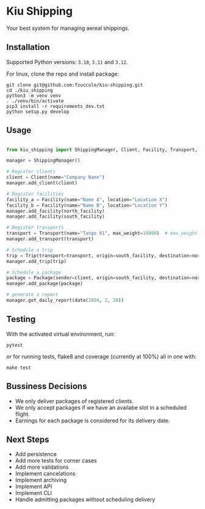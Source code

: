 # Kiu Shipping

Your best system for managing aereal shippings.

## Installation

Supported Python versions: `3.10`, `3.11` and `3.12`.

For linux, clone the repo and install package:

    git clone git@github.com:fzuccolo/kiu-shipping.git
    cd ./kiu_shipping
    python3 -m venv venv
    . ./venv/bin/activate
    pip3 install -r requirements_dev.txt
    python setup.py develop

## Usage

```python

from kiu_shipping import ShippingManager, Client, Facility, Transport, Trip, Package

manager = ShippingManager()

# Register clients
client = Client(name="Company Name")
manager.add_client(client)

# Register facilities
facility_a = Facility(name="Name A", location="Location X")
facility_b = Facility(name="Name B", location="Location Y")
manager.add_facility(north_facility)
manager.add_facility(south_facility)

# Register transports
transport = Transport(name="Tango 01", max_weight=10000)  # max_weight in Kg
manager.add_transport(transport)

# Schedule a trip
trip = Trip(transport=transport, origin=south_facility, destination=north_facility, departure_date=date(2024, 2, 28), arrival_date=date(2024, 3, 1))
manager.add_trip(trip)

# Schedule a package
package = Package(sender=client, origin=south_facility, destination=north_facility, weight=500)
manager.add_package(package)

# generate a report
manager.get_daily_report(date(2024, 2, 28))

```

## Testing

With the activated virtual environment, run:

    pytest

or for running tests, flake8 and coverage (currently at 100%) all in one with:

    make test

## Bussiness Decisions

* We only deliver packages of registered clients.
* We only accept packages if we have an availabe slot in a scheduled flight.
* Earnings for each package is considered for its delivery date.

## Next Steps

* Add persistence
* Add more tests for corner cases
* Add more validations
* Implement cancelations
* Implement archiving
* Implement API
* Implement CLI
* Handle admitting packages without scheduling delivery
